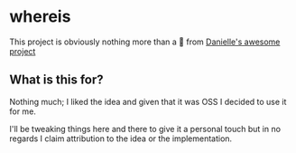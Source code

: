 # whereis

This project is obviously nothing more than a 🍴 from [Danielle's awesome project][dantoml]

## What is this for?

Nothing much; I liked the idea and given that it was OSS I decided to use it for me.

I'll be tweaking things here and there to give it a personal touch but in no regards I claim attribution to the idea or the implementation.

[dantoml]:https://github.com/DanToml/whereis
